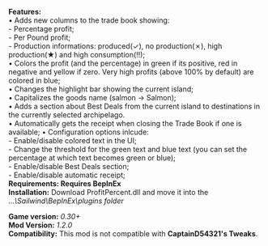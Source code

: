 **Features:**  
• Adds new columns to the trade book showing:  
	- Percentage profit;  
	- Per Pound profit;  
	- Production informations: produced(✓), no production(✗), high production(★) and high consumption(‼);   
• Colors the profit (and the percentage) in green if its positive, red in negative and yellow if zero. Very high profits (above 100% by default) are colored in blue;  
• Changes the highlight bar showing the current island;  
• Capitalizes the goods name (salmon → Salmon);  
• Adds a section about Best Deals from the current island to destinations in the currently selected archipelago.  
• Automatically gets the receipt when closing the Trade Book if one is available;
• Configuration options inlcude:  
	- Enable/disable colored text in the UI;  
	- Change the threshold for the green text and blue text (you can set the percentage at which text becomes green or blue);  
	- Enable/disable Best Deals section;  
	- Enable/disable automatic receipt;  
**Requirements: Requires BepInEx**  
**Installation:** Download ProfitPercent.dll and move it into the *...\Sailwind\BepInEx\plugins folder*  
  
**Game version:** *0.30+*  
**Mod Version:** *1.2.0*  
**Compatibility:** This mod is not compatible with __CaptainD54321's Tweaks__. 
